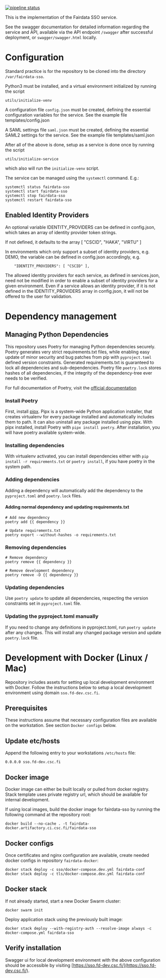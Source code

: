 [![pipeline status](https://gitlab.ci.csc.fi/fairdata/fairdata-sso/badges/test/pipeline.svg)](https://gitlab.ci.csc.fi/fairdata/fairdata-sso/-/commits/test)

This is the implementation of the Fairdata SSO service.

See the swagger documentation for
detailed information regarding the service and API, available via the API endpoint `/swagger`
after successful deployment, or `swagger/swagger.html` locally.

# Configuration

Standard practice is for the repository to be cloned into the directory `/var/fairdata-sso`.

Python3 must be installed, and a virtual environment initialized by running the script

    utils/initialize-venv

A configuration file `config.json` must be created, defining the essential configuration
variables for the service. See the example file templates/config.json

A SAML settings file `saml.json` must be created, defining the essential SAML2 settings for the
service. See the example file templates/saml.json

After all of the above is done, setup as a service is done once by running the script

    utils/initialize-service

which also will run the `initialize-venv` script.

The service can be managed using the `systemctl` command. E.g.:
```
systemctl status fairdata-sso
systemctl start fairdata-sso
systemctl stop fairdata-sso
systemctl restart fairdata-sso
```

## Enabled Identity Providers

An optional variable IDENTITY_PROVIDERS can be defined in config.json, which takes an array of identity provider token strings.

If not defined, it defaults to the array [ "CSCID", "HAKA", "VIRTU" ]

In environments which only support a subset of identity providers, e.g. DEMO, the variable can be defined in config.json accordingly, e.g.
```
    "IDENTITY_PROVIDERS": [ "CSCID" ],
```

The allowed identity providers for each service, as defined in services.json, need not be modified in order to enable a subset of identity providers for a given environment. Even if a service allows an identity provider, if it is not defined in the IDENTITY_PROVIDERS array in config.json, it will not be offered to the user for validation.

# Dependency management

## Managing Python Dependencies

This repository uses Poetry for managing Python dependencies securely. Poetry generates very strict requirements.txt files, while enabling easy update of minor security and bug patches from pip with `pyproject.toml` defined version constraints. Generated requirements.txt is guaranteed to lock all dependencies and sub-dependencies. Poetry file `poetry.lock` stores hashes of all dependencies, if the integrity of the dependency-tree ever needs to be verified. 

For full documentation of Poetry, visit the [official documentation](https://python-poetry.org/docs/)

### Install Poetry

First, install [pipx](https://github.com/pypa/pipx). Pipx is a system-wide Python application installer, that creates virtualenv for every package installed and automatically includes them to path. It can also uninstall any package installed using pipx.  With pipx installed, install Poetry with `pipx install poetry`. After installation, you will have poetry available system-wide. 

### Installing dependencies

With virtualenv activated, you can install dependencies either with `pip install -r requirements.txt` or `poetry install`, if you have poetry in the system path.

### Adding dependencies

Adding a dependency will automatically add the dependency to the `pyproject.toml` and `poetry.lock` files. 

#### Adding normal dependency and updating requirements.txt
```
# Add new dependency
poetry add {{ dependency }}

# Update requirements.txt
poetry export --without-hashes -o requirements.txt
```

### Removing dependencies

```
# Remove dependency
poetry remove {{ dependency }}

# Remove development dependency
poetry remove -D {{ dependency }}
```

### Updating dependencies

Use `poetry update` to update all dependencies, respecting the version constraints set in `pyproject.toml` file.

### Updating the pyproject.toml manually

If you need to change any definitions in pyproject.toml, run `poetry update` after any changes. This will install any changed package version and update `poetry.lock` file.

# Development with Docker (Linux / Mac)

Repository includes assets for setting up local development environment with
Docker. Follow the instructions below to setup a local development environment
using domain `sso.fd-dev.csc.fi`.

## Prerequisites

These instructions assume that necessary configuration files are available on
the workstation. See section `Docker configs` below.

## Update etc/hosts

Append the following entry to your workstations `/etc/hosts` file:

```
0.0.0.0 sso.fd-dev.csc.fi
```

## Docker image

Docker image can either be built locally or pulled from docker registry. Stack
template uses private registry url, which should be available for internal
development.

If using local images, build the docker image for fairdata-sso by running the
following command at the repository root:

```
docker build --no-cache . -t fairdata-docker.artifactory.ci.csc.fi/fairdata-sso
```

## Docker configs

Once certificates and nginx configuration are available, create needed docker
configs in repository `fairdata-docker`:

```
docker stack deploy -c sso/docker-compose.dev.yml fairdata-conf
docker stack deploy -c tls/docker-compose.dev.yml fairdata-conf
```

## Docker stack

If not already started, start a new Docker Swarm cluster:

```
docker swarm init
```

Deploy application stack using the previously built image:

```
docker stack deploy --with-registry-auth --resolve-image always -c docker-compose.yml fairdata-sso
```

## Verify installation

Swagger ui for local development environment with the above configuration
should be accessible by visiting [https://sso.fd-dev.csc.fi/](https://sso.fd-dev.csc.fi/).
